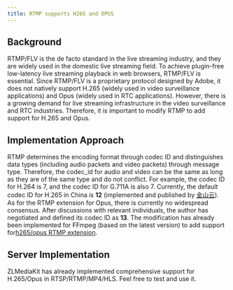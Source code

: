 ```yaml
---
title: RTMP supports H265 and OPUS
---
```

## Background
RTMP/FLV is the de facto standard in the live streaming industry, and they are widely used in the domestic live streaming field. To achieve plugin-free low-latency live streaming playback in web browsers, RTMP/FLV is essential.
Since RTMP/FLV is a proprietary protocol designed by Adobe, it does not natively support H.265 (widely used in video surveillance applications) and Opus (widely used in RTC applications). However, there is a growing demand for live streaming infrastructure in the video surveillance and RTC industries. Therefore, it is important to modify RTMP to add support for H.265 and Opus.

## Implementation Approach
RTMP determines the encoding format through codec ID and distinguishes data types (including audio packets and video packets) through message type. Therefore, the codec_id for audio and video can be the same as long as they are of the same type and do not conflict.
For example, the codec ID for H.264 is 7, and the codec ID for G.711A is also 7.
Currently, the default codec ID for H.265 in China is **12** (implemented and published by [金山云](https://github.com/ksvc/FFmpeg/wiki)).
As for the RTMP extension for Opus, there is currently no widespread consensus. After discussions with relevant individuals, the author has negotiated and defined its codec ID as **13**. The modification has already been implemented for FFmpeg (based on the latest version) to add support for[h265/opus RTMP extension](https://gitee.com/xia-chu/FFmpeg).

## Server Implementation
ZLMediaKit has already implemented comprehensive support for H.265/Opus in RTSP/RTMP/MP4/HLS. Feel free to test and use it.
